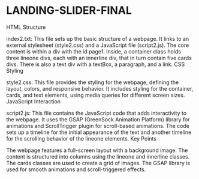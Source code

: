 # LANDING-SLIDER-FINAL
HTML Structure

index2.txt: This file sets up the basic structure of a webpage. It links to an external stylesheet (style2.css) and a JavaScript file (script2.js). The core content is within a div with the id page1. Inside, a container class holds three lineone divs, each with an innerline div, that in turn contain five cards divs. There is also a text div with a textBox, a paragraph, and a link.
CSS Styling

style2.css: This file provides the styling for the webpage, defining the layout, colors, and responsive behavior. It includes styling for the container, cards, and text elements, using media queries for different screen sizes.
JavaScript Interaction

script2.js: This file contains the JavaScript code that adds interactivity to the webpage. It uses the GSAP (GreenSock Animation Platform) library for animations and ScrollTrigger plugin for scroll-based animations. The code sets up a timeline for the initial appearance of the text and another timeline for the scrolling behavior of the lineone elements.
Key Points

The webpage features a full-screen layout with a background image.
The content is structured into columns using the lineone and innerline classes.
The cards classes are used to create a grid of images.
The GSAP library is used for smooth animations and scroll-triggered effects.
